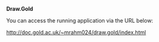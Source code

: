 **Draw.Gold**

You can access the running application via the URL below:

http://doc.gold.ac.uk/~mrahm024/draw.gold/index.html
